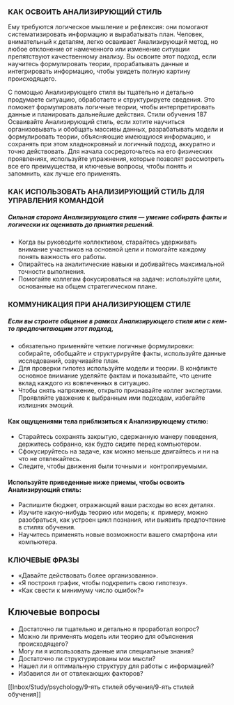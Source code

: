 ### КАК ОСВОИТЬ АНАЛИЗИРУЮЩИЙ СТИЛЬ
Ему требуются логическое мышление и рефлексия: они помогают систематизировать информацию и вырабатывать план. Человек, внимательный к деталям, легко осваивает Анализирующий метод, но любое отклонение от намеченного или изменение ситуации препятствуют качественному анализу. Вы освоите этот подход, если научитесь формулировать теории, прорабатывать данные и интегрировать информацию, чтобы увидеть полную картину происходящего.


С помощью Анализирующего стиля вы тщательно и детально продумаете ситуацию, обработаете и структурируете сведения. Это поможет формулировать логичные теории, чтобы интерпретировать данные и планировать дальнейшие действия. Стили обучения 187 Осваивайте Анализирующий стиль, если хотите научиться организовывать и обобщать массивы данных, разрабатывать модели и формулировать теории, объясняющие имеющуюся информацию, и сохранять при этом хладнокровный и логичный подход, аккуратно и точно действовать. Для начала сосредоточьтесь на его физических проявлениях, используйте упражнения, которые позволят рассмотреть все его преимущества, и ключевые вопросы, чтобы понять и запомнить, как лучше его применять.
 
 ### КАК ИСПОЛЬЗОВАТЬ АНАЛИЗИРУЮЩИЙ СТИЛЬ ДЛЯ УПРАВЛЕНИЯ КОМАНДОЙ
 ##### Сильная сторона Анализирующего стиля — умение собирать факты и логически их оценивать до принятия решений. 
 - Когда вы руководите коллективом, старайтесь удерживать внимание участников на основной цели и помогайте каждому понять важность его работы. 
 - Опирайтесь на аналитические навыки и добивайтесь максимальной точности выполнения. 
 - Помогайте коллегам фокусироваться на задаче: используйте цели, основанные на общем стратегическом плане.
 
 
 ### КОММУНИКАЦИЯ ПРИ АНАЛИЗИРУЮЩЕМ СТИЛЕ
 ##### Если вы строите общение в рамках Анализирующего стиля или с кем-то предпочитающим этот подход,
 - обязательно применяйте четкие логичные формулировки: собирайте, обобщайте и структурируйте факты, используйте данные исследований, озвучивайте план. 
 - Для проверки гипотез используйте модели и теории. В конфликте основное внимание уделяйте фактам и показывайте, что цените вклад каждого из вовлеченных в ситуацию. 
 - Чтобы снять напряжение, открыто признавайте коллег экспертами. Проявляйте уважение к выбранным ими подходам, избегайте излишних эмоций.
 
 #### Как ощущениями тела приблизиться к Анализирующему стилю:
 - Старайтесь сохранять закрытую, сдержанную манеру поведения, держитесь собранно, как будто сидите перед компьютером. 
 - Сфокусируйтесь на задаче, как можно меньше двигайтесь и ни на что не отвлекайтесь.
 -  Следите, чтобы движения были точными и  контролируемыми.

 #### Используйте приведенные ниже приемы, чтобы освоить Анализирующий стиль:
- Распишите бюджет, отражающий ваши расходы во всех деталях. 
- Изучите какую-нибудь теорию или модель; к  примеру, можно разобраться, как устроен цикл познания, или выявить предпочтение в стилях обучения. 
- Научитесь применять новые возможности вашего смартфона или компьютера.
 
 ### КЛЮЧЕВЫЕ ФРАЗЫ
 
 - «Давайте действовать более организованно». 
 - «Я построил график, чтобы подкрепить свою гипотезу». 
 - «Как свести к минимуму число ошибок?»
 
 
 
## Ключевые вопросы
- Достаточно ли тщательно и детально я проработал вопрос? 
- Можно ли применять модель или теорию для объяснения происходящего? 
- Могу ли я использовать данные или специальные знания? 
- Достаточно ли структурированы мои мысли? 
- Нашел ли я оптимальную структуру для работы с информацией? 
- Избавился ли от отвлекающих факторов?

 
 
 [[Inbox/Study/psychology/9-ять стилей обучения/9-ять стилей обучения]]